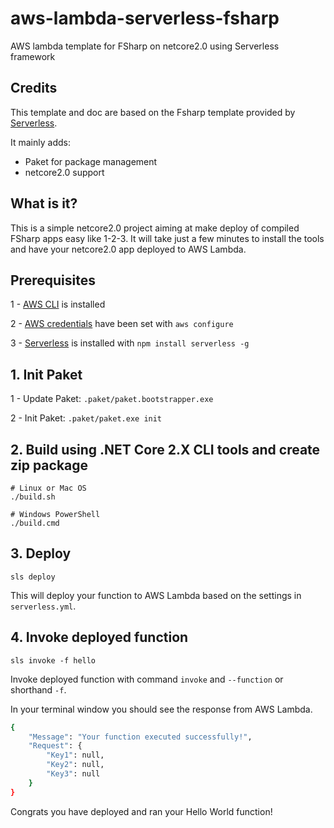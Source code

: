 # aws-lambda-serverless-fsharp
AWS lambda template for FSharp on netcore2.0 using Serverless framework

## Credits
This template and doc are based on the Fsharp template provided by [Serverless](https://github.com/serverless/serverless/tree/master/docs/providers/aws/examples/hello-world/fsharp).

It mainly adds:
- Paket for package management
- netcore2.0 support

## What is it?
This is a simple netcore2.0 project aiming at make deploy of compiled FSharp apps easy like 1-2-3.
It will take just a few minutes to install the tools and have your netcore2.0 app deployed to AWS Lambda.

## Prerequisites
1 - [AWS CLI](https://docs.aws.amazon.com/cli/latest/userguide/installing.html) is installed

2 - [AWS credentials](https://docs.aws.amazon.com/fr_fr/cli/latest/userguide/cli-chap-getting-started.html) have been set with `aws configure`

3 - [Serverless](https://serverless.com/) is installed with `npm install serverless -g`

## 1. Init Paket
1 - Update Paket: `.paket/paket.bootstrapper.exe`

2 - Init Paket: `.paket/paket.exe init`

## 2. Build using .NET Core 2.X CLI tools and create zip package

```
# Linux or Mac OS
./build.sh
```

```
# Windows PowerShell
./build.cmd
```

## 3. Deploy

```
sls deploy
```

This will deploy your function to AWS Lambda based on the settings in `serverless.yml`.

## 4. Invoke deployed function

```
sls invoke -f hello
```

Invoke deployed function with command `invoke` and `--function` or shorthand `-f`.

In your terminal window you should see the response from AWS Lambda.

```bash
{
    "Message": "Your function executed successfully!",
    "Request": {
        "Key1": null,
        "Key2": null,
        "Key3": null
    }
}
```

Congrats you have deployed and ran your Hello World function!
